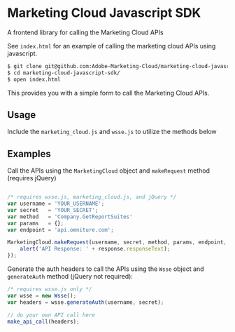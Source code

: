 # Marketing Cloud Javascript SDK

A frontend library for calling the Marketing Cloud APIs

See `index.html` for an example of calling the marketing cloud APIs using javascript.

```bash
$ git clone git@github.com:Adobe-Marketing-Cloud/marketing-cloud-javascript-sdk.git
$ cd marketing-cloud-javascript-sdk/
$ open index.html
```

This provides you with a simple form to call the Marketing Cloud APIs.

Usage
-----

Include the `marketing_cloud.js` and `wsse.js` to utilize the methods below

Examples
--------

Call the APIs using the `MarketingCloud` object and `makeRequest` method (requires jQuery)

```javascript

/* requires wsse.js, marketing_cloud.js, and jQuery */
var username = 'YOUR_USERNAME';
var secret   = 'YOUR_SECRET';
var method   = 'Company.GetReportSuites'
var params   = {};
var endpoint = 'api.omniture.com';

MarketingCloud.makeRequest(username, secret, method, params, endpoint, function(response) {
    alert('API Response: ' + response.responseText);
});
```

Generate the auth headers to call the APIs using the `Wsse` object and `generateAuth` method (jQuery not required):

```javascript
/* requires wsse.js only */
var wsse = new Wsse();
var headers = wsse.generateAuth(username, secret);

// do your own API call here
make_api_call(headers);
```
